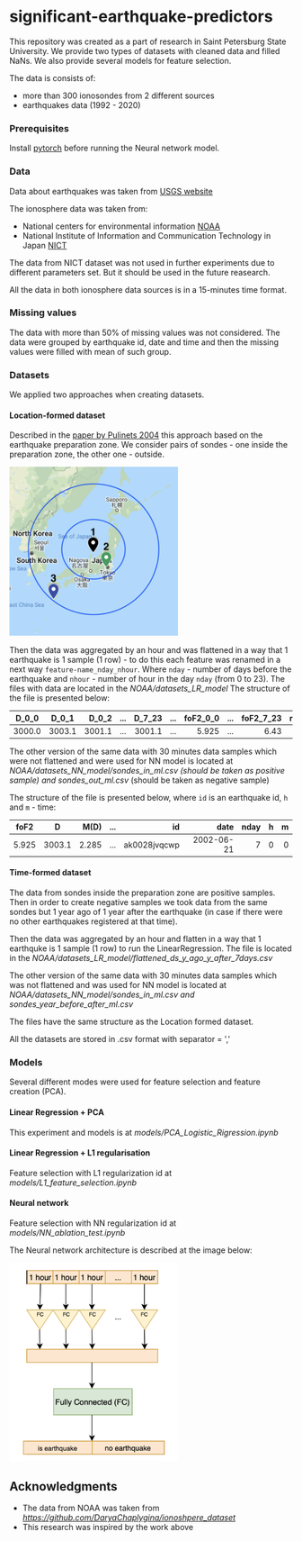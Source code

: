 # significant-earthquake-predictors

This repository was created as a part of research in Saint Petersburg State University. We provide two types of datasets with cleaned data and filled NaNs. We also provide several models for feature selection.

The data is consists of:
* more than 300 ionosondes from 2 different sources
* earthquakes data (1992 - 2020)

### Prerequisites

Install [pytorch](https://pytorch.org) before running the Neural network model. 

### Data

Data about earthquakes was taken from [USGS website](https://www.usgs.gov/natural-hazards/earthquake-hazards/earthquakes)

The ionosphere data was taken from:
* National centers for environmental information [NOAA](https://www.ngdc.noaa.gov/stp/iono/ionogram.html)
* National Institute of Information and Communication Technology in Japan [NICT](http://wdc.nict.go.jp/IONO/HP2009/ISDJ/index-E.html) 

The data from NICT dataset was not used in further experiments due to different parameters set. But it should be used in the future reasearch.

All the data in both ionosphere data sources is in a 15-minutes time format.

### Missing values

The data with more than 50% of missing values was not considered. 
The data were grouped by earthquake id, date and time and then the missing values were filled with mean of such group.

### Datasets

We applied two approaches when creating datasets.

#### Location-formed dataset

 Described in the [paper by Pulinets 2004](https://www.researchgate.net/publication/215972520_Ionospheric_Precursors_of_Earthquakes_Recent_Advances_in_Theory_and_Practical_Applications) this approach based on the earthquake preparation zone. We consider pairs of sondes - one inside the preparation zone, the other one - outside. 

<img src="imgs/pair_of_sondes.png" width="300">

Then the data was aggregated by an hour and was flattened in a way that 1 earthquake is 1 sample (1 row) - to do this each feature was renamed in a next way `feature-name_nday_nhour`. Where `nday` - number of days before the earthquake and `nhour` - number of hour in the day `nday` (from 0 to 23).
The files with data are located in the <em>NOAA/datasets_LR_model</em>
The structure of the file is presented below:

| D_0_0   |   D_0_1|  D_0_2 |  ...|  D_7_23 | ... | foF2_0_0 |  ...  | foF2_7_23 | res |
|-------  |:------:|------:|------:|------:|------:|------:  |------:|------:|------:|
| 3000.0  |  3003.1| 3001.1 | ... | 3001.1 |  ... | 5.925    | ...   | 6.43  |0    |
 

The other version of the same data with 30 minutes data samples which were not flattened and were used for NN model is located at <em>NOAA/datasets_NN_model/sondes_in_ml.csv (should be taken as positive sample) and sondes_out_ml.csv</em> (should be taken as negative sample)

The structure of the file is presented below, where `id` is an earthquake id, `h` and `m` - time:

| foF2   |   D     |  M(D)      |  ...|  id         | date    | nday   |  h    | m      | 
|-------  |:------:|------:|------:   |------:       |------: |------:  |------:|------:|
| 5.925   |  3003.1| 2.285      | ... | ak0028jvqcwp | 2002-06-21 | 7   |0  | 0  |


#### Time-formed dataset

The data from sondes inside the preparation zone are positive samples. Then in order to create negative samples we took data from the same sondes but 1 year ago of 1 year after the earthquake (in case if there were no other earthquakes registered at that time). 

Then the data was aggregated by an hour and flatten in a way that 1 earthquke is 1 sample (1 row) to run the LinearRegression. The file is located in the <em>NOAA/datasets_LR_model/flattened_ds_y_ago_y_after_7days.csv</em>

The other version of the same data with 30 minutes data samples which was not flattened and was used for NN model is located at <em>NOAA/datasets_NN_model/sondes_in_ml.csv and sondes_year_before_after_ml.csv</em>

The files have the same structure as the Location formed dataset.

All the datasets are stored in .csv format with separator = ','

### Models
Several different modes were used for feature selection and feature creation (PCA).

#### Linear Regression + PCA

This experiment and models is at <em>models/PCA_Logistic_Rigression.ipynb</em>

#### Linear Regression + L1 regularisation

Feature selection with L1 regularization id at <em>models/L1_feature_selection.ipynb</em>

#### Neural network

Feature selection with NN regularization id at <em>models/NN_ablation_test.ipynb</em>

The Neural network architecture is described at the image below:

<img src="imgs/Model_FC_eng.png" width="300">

## Acknowledgments

* The data from NOAA was taken from <em>https://github.com/DaryaChaplygina/ionoshpere_dataset</em> 
* This research was inspired by the work above
